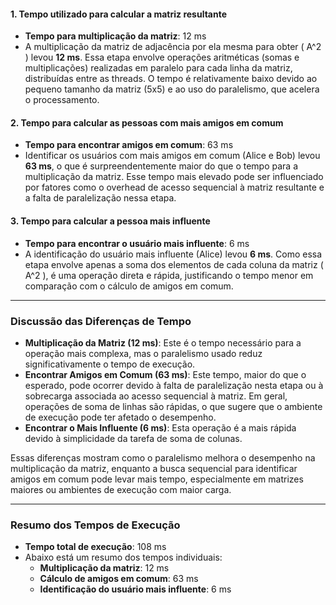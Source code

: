 #### 1. Tempo utilizado para calcular a matriz resultante
- **Tempo para multiplicação da matriz**: 12 ms
- A multiplicação da matriz de adjacência por ela mesma para obter \( A^2 \) levou **12 ms**. Essa etapa envolve operações aritméticas (somas e multiplicações) realizadas em paralelo para cada linha da matriz, distribuídas entre as threads. O tempo é relativamente baixo devido ao pequeno tamanho da matriz (5x5) e ao uso do paralelismo, que acelera o processamento.

#### 2. Tempo para calcular as pessoas com mais amigos em comum
- **Tempo para encontrar amigos em comum**: 63 ms
- Identificar os usuários com mais amigos em comum (Alice e Bob) levou **63 ms**, o que é surpreendentemente maior do que o tempo para a multiplicação da matriz. Esse tempo mais elevado pode ser influenciado por fatores como o overhead de acesso sequencial à matriz resultante e a falta de paralelização nessa etapa.

#### 3. Tempo para calcular a pessoa mais influente
- **Tempo para encontrar o usuário mais influente**: 6 ms
- A identificação do usuário mais influente (Alice) levou **6 ms**. Como essa etapa envolve apenas a soma dos elementos de cada coluna da matriz \( A^2 \), é uma operação direta e rápida, justificando o tempo menor em comparação com o cálculo de amigos em comum.

---

### Discussão das Diferenças de Tempo

- **Multiplicação da Matriz (12 ms)**: Este é o tempo necessário para a operação mais complexa, mas o paralelismo usado reduz significativamente o tempo de execução.
- **Encontrar Amigos em Comum (63 ms)**: Este tempo, maior do que o esperado, pode ocorrer devido à falta de paralelização nesta etapa ou à sobrecarga associada ao acesso sequencial à matriz. Em geral, operações de soma de linhas são rápidas, o que sugere que o ambiente de execução pode ter afetado o desempenho.
- **Encontrar o Mais Influente (6 ms)**: Esta operação é a mais rápida devido à simplicidade da tarefa de soma de colunas.

Essas diferenças mostram como o paralelismo melhora o desempenho na multiplicação da matriz, enquanto a busca sequencial para identificar amigos em comum pode levar mais tempo, especialmente em matrizes maiores ou ambientes de execução com maior carga.

---

### Resumo dos Tempos de Execução
- **Tempo total de execução**: 108 ms
- Abaixo está um resumo dos tempos individuais:
  - **Multiplicação da matriz**: 12 ms
  - **Cálculo de amigos em comum**: 63 ms
  - **Identificação do usuário mais influente**: 6 ms
